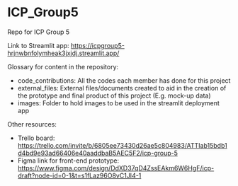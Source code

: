 # ICP_Group5
Repo for ICP Group 5

Link to Streamlit app: https://icpgroup5-hrjnwbnfolymheak3jxjdj.streamlit.app/

Glossary for content in the repository:
- code_contributions: All the codes each member has done for this project
- external_files: External files/documents created to aid in the creation of the prototype and final product of this project (E.g. mock-up data)
- images: Folder to hold images to be used in the streamlit deployment app

Other resources:
- Trello board: https://trello.com/invite/b/6805ee73430d26ae5c804983/ATTIab15bdb1d4bd9e93ad66406e40aaddbaB5AEC5F2/icp-group-5
- Figma link for front-end prototype: https://www.figma.com/design/DdXD37qD4ZssEAkm6W6HgF/icp-draft?node-id=0-1&t=s1fLaz96O8vC1JI4-1
